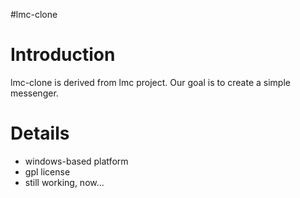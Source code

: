 #lmc-clone

# Introduction #

lmc-clone is derived from lmc project. Our goal is to create a simple messenger.


# Details #

  * windows-based platform
  * gpl license
  * still working, now...


<a href='Hidden comment: 
This text will be removed from the rendered page.
'></a>

